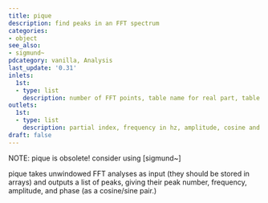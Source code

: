 ```yaml
---
title: pique
description: find peaks in an FFT spectrum
categories:
- object
see_also:
- sigmund~
pdcategory: vanilla, Analysis
last_update: '0.31'
inlets:
  1st:
  - type: list
    description: number of FFT points, table name for real part, table name forimaginary part and maximum number of peaks to report.
outlets:
  1st:
  - type: list
    description: partial index, frequency in hz, amplitude, cosine and sine components.
draft: false
---
```

NOTE: pique is obsolete! consider using [sigmund~]

pique takes unwindowed FFT analyses as input (they should be stored in arrays) and outputs a list of peaks, giving their peak number, frequency, amplitude, and phase (as a cosine/sine pair.)
